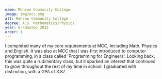 ```yaml
---
name: Monroe Community College
image: img/mcc.png
alt: Monroe Community College
degree: A.S. Mathematics/Physics
year: Graduated 2012
order: 1
---
```


I completed many of my core requirements at MCC, including Math, Physics and English.
It was also at MCC that I was first introduced to computer programming, in a class called 'Programming for Engineers'.
Looking back, this was quite a rudimentary class, but it sparked an interest that continued to grow throughout the rest of my time in school.
I graduated with distinction, with a GPA of 3.87.
